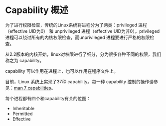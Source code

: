 # Capability 概述

为了进行权限检查，传统的Linux系统将进程分为了两类：privileged 进程（effective UID为0） 和 unprivileged 进程（effective UID为非0）。privileged 进程可以绕过所有的内核权限检查，而unprivileged 进程要进行严格的权限检查。

从2.2版本的内核开始，linux对权限进行了细分，分为很多各种不同的权限，我们称之为 capability。

capability 可以作用在进程上，也可以作用在程序文件上。

目前，Linux 系统上实现了37种 capability。每一种 capability 控制的操作请参见：[man 7 capabilities](http://www.man7.org/linux/man-pages/man7/capabilities.7.html)。




每个进程都有四个和capability有关的位图：

* Inheritable
* Permitted
* Effective

